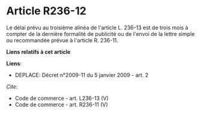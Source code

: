 # Article R236-12

Le délai prévu au troisième alinéa de l'article L. 236-13 est de trois mois à compter de la dernière formalité de publicité
ou de l'envoi de la lettre simple ou recommandée prévue à l'article R. 236-11.

**Liens relatifs à cet article**

**Liens**:

  - DEPLACE: Décret n°2009-11 du 5 janvier 2009 - art. 2

_Cite_:

  - Code de commerce - art. L236-13 (V)
  - Code de commerce - art. R236-11 (V)
